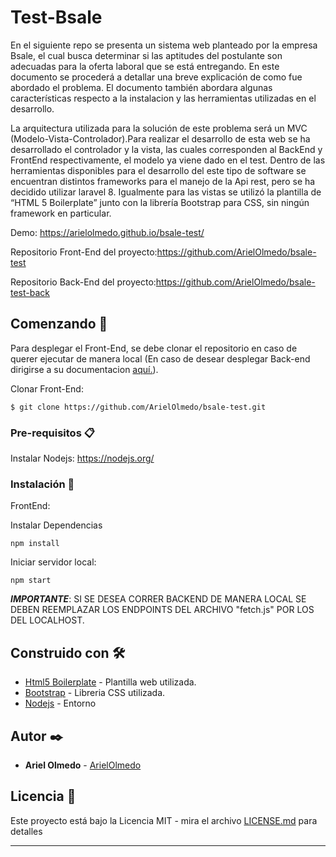 # Test-Bsale

En el siguiente repo se presenta un sistema web planteado por la empresa Bsale, el cual busca determinar si las aptitudes del postulante son adecuadas para la oferta laboral que se está entregando. En este documento se procederá a detallar una breve explicación de como fue abordado el problema. El documento también abordara algunas características respecto a la instalacion y las herramientas utilizadas en el desarrollo.

La arquitectura utilizada para la solución de este problema será un MVC (Modelo-Vista-Controlador).Para realizar el desarrollo de esta web se ha desarrollado el controlador y la vista, las cuales corresponden al BackEnd y FrontEnd respectivamente, el modelo ya viene dado en el test. Dentro de las herramientas disponibles para el desarrollo del este tipo de software se encuentran distintos frameworks para el manejo de la Api rest, pero se ha decidido utilizar laravel 8. Igualmente para las vistas se utilizó la plantilla de “HTML 5 Boilerplate” junto con la librería Bootstrap para CSS, sin ningún framework en particular.

Demo: https://arielolmedo.github.io/bsale-test/

Repositorio Front-End del proyecto:https://github.com/ArielOlmedo/bsale-test

Repositorio Back-End del proyecto:https://github.com/ArielOlmedo/bsale-test-back


## Comenzando 🚀

Para desplegar el Front-End, se debe clonar el repositorio en caso de querer ejecutar de manera local (En caso de desear desplegar Back-end dirigirse a su documentacion [aquí.](https://github.com/ArielOlmedo/bsale-test-back)).

Clonar Front-End:
```
$ git clone https://github.com/ArielOlmedo/bsale-test.git
```

### Pre-requisitos 📋

Instalar Nodejs: https://nodejs.org/

### Instalación 🔧

FrontEnd:

Instalar Dependencias

```
npm install
```

Iniciar servidor local:

```
npm start
```

***IMPORTANTE***: SI SE DESEA CORRER BACKEND DE MANERA LOCAL SE DEBEN REEMPLAZAR LOS ENDPOINTS DEL ARCHIVO "fetch.js" POR LOS DEL LOCALHOST.

## Construido con 🛠️


* [Html5 Boilerplate](https://html5boilerplate.com/) - Plantilla web utilizada.
* [Bootstrap](https://getbootstrap.com/) - Libreria CSS utilizada.
* [Nodejs](https://nodejs.org/) - Entorno


## Autor ✒️

* **Ariel Olmedo** - [ArielOlmedo](https://github.com/ArielOlmedo)


## Licencia 📄

Este proyecto está bajo la Licencia MIT - mira el archivo [LICENSE.md](LICENSE.md) para detalles

---
